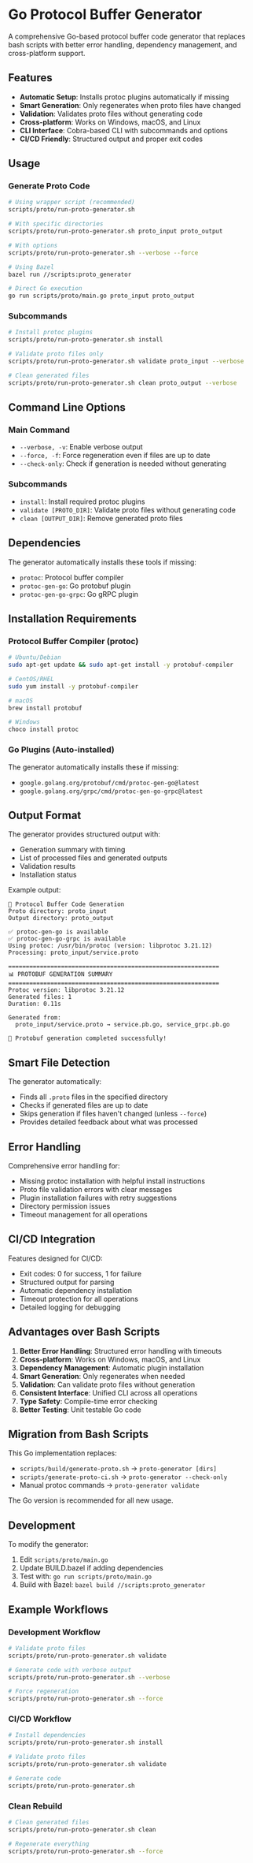 # Go Protocol Buffer Generator

A comprehensive Go-based protocol buffer code generator that replaces bash scripts with better error handling, dependency management, and cross-platform support.

## Features

- **Automatic Setup**: Installs protoc plugins automatically if missing
- **Smart Generation**: Only regenerates when proto files have changed
- **Validation**: Validates proto files without generating code
- **Cross-platform**: Works on Windows, macOS, and Linux
- **CLI Interface**: Cobra-based CLI with subcommands and options
- **CI/CD Friendly**: Structured output and proper exit codes

## Usage

### Generate Proto Code
```bash
# Using wrapper script (recommended)
scripts/proto/run-proto-generator.sh

# With specific directories
scripts/proto/run-proto-generator.sh proto_input proto_output

# With options
scripts/proto/run-proto-generator.sh --verbose --force

# Using Bazel
bazel run //scripts:proto_generator

# Direct Go execution
go run scripts/proto/main.go proto_input proto_output
```

### Subcommands
```bash
# Install protoc plugins
scripts/proto/run-proto-generator.sh install

# Validate proto files only
scripts/proto/run-proto-generator.sh validate proto_input --verbose

# Clean generated files
scripts/proto/run-proto-generator.sh clean proto_output --verbose
```

## Command Line Options

### Main Command
- `--verbose, -v`: Enable verbose output
- `--force, -f`: Force regeneration even if files are up to date
- `--check-only`: Check if generation is needed without generating

### Subcommands
- `install`: Install required protoc plugins
- `validate [PROTO_DIR]`: Validate proto files without generating code
- `clean [OUTPUT_DIR]`: Remove generated proto files

## Dependencies

The generator automatically installs these tools if missing:
- `protoc`: Protocol buffer compiler
- `protoc-gen-go`: Go protobuf plugin
- `protoc-gen-go-grpc`: Go gRPC plugin

## Installation Requirements

### Protocol Buffer Compiler (protoc)
```bash
# Ubuntu/Debian
sudo apt-get update && sudo apt-get install -y protobuf-compiler

# CentOS/RHEL
sudo yum install -y protobuf-compiler

# macOS
brew install protobuf

# Windows
choco install protoc
```

### Go Plugins (Auto-installed)
The generator automatically installs these if missing:
- `google.golang.org/protobuf/cmd/protoc-gen-go@latest`
- `google.golang.org/grpc/cmd/protoc-gen-go-grpc@latest`

## Output Format

The generator provides structured output with:
- Generation summary with timing
- List of processed files and generated outputs
- Validation results
- Installation status

Example output:
```
🔧 Protocol Buffer Code Generation
Proto directory: proto_input
Output directory: proto_output

✅ protoc-gen-go is available
✅ protoc-gen-go-grpc is available
Using protoc: /usr/bin/protoc (version: libprotoc 3.21.12)
Processing: proto_input/service.proto

============================================================
📊 PROTOBUF GENERATION SUMMARY
============================================================
Protoc version: libprotoc 3.21.12
Generated files: 1
Duration: 0.11s

Generated from:
  proto_input/service.proto → service.pb.go, service_grpc.pb.go

🎉 Protobuf generation completed successfully!
```

## Smart File Detection

The generator automatically:
- Finds all `.proto` files in the specified directory
- Checks if generated files are up to date
- Skips generation if files haven't changed (unless `--force`)
- Provides detailed feedback about what was processed

## Error Handling

Comprehensive error handling for:
- Missing protoc installation with helpful install instructions
- Proto file validation errors with clear messages
- Plugin installation failures with retry suggestions
- Directory permission issues
- Timeout management for all operations

## CI/CD Integration

Features designed for CI/CD:
- Exit codes: 0 for success, 1 for failure
- Structured output for parsing
- Automatic dependency installation
- Timeout protection for all operations
- Detailed logging for debugging

## Advantages over Bash Scripts

1. **Better Error Handling**: Structured error handling with timeouts
2. **Cross-platform**: Works on Windows, macOS, and Linux
3. **Dependency Management**: Automatic plugin installation
4. **Smart Generation**: Only regenerates when needed
5. **Validation**: Can validate proto files without generation
6. **Consistent Interface**: Unified CLI across all operations
7. **Type Safety**: Compile-time error checking
8. **Better Testing**: Unit testable Go code

## Migration from Bash Scripts

This Go implementation replaces:

- `scripts/build/generate-proto.sh` → `proto-generator [dirs]`
- `scripts/generate-proto-ci.sh` → `proto-generator --check-only`
- Manual protoc commands → `proto-generator validate`

The Go version is recommended for all new usage.

## Development

To modify the generator:

1. Edit `scripts/proto/main.go`
2. Update BUILD.bazel if adding dependencies
3. Test with: `go run scripts/proto/main.go`
4. Build with Bazel: `bazel build //scripts:proto_generator`

## Example Workflows

### Development Workflow
```bash
# Validate proto files
scripts/proto/run-proto-generator.sh validate

# Generate code with verbose output
scripts/proto/run-proto-generator.sh --verbose

# Force regeneration
scripts/proto/run-proto-generator.sh --force
```

### CI/CD Workflow
```bash
# Install dependencies
scripts/proto/run-proto-generator.sh install

# Validate proto files
scripts/proto/run-proto-generator.sh validate

# Generate code
scripts/proto/run-proto-generator.sh
```

### Clean Rebuild
```bash
# Clean generated files
scripts/proto/run-proto-generator.sh clean

# Regenerate everything
scripts/proto/run-proto-generator.sh --force
```